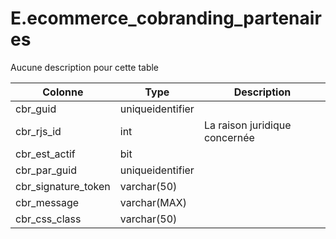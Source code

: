 # E.ecommerce_cobranding_partenaires

Aucune description pour cette table

Colonne|Type|Description
---|---|---
cbr_guid|uniqueidentifier|
cbr_rjs_id|int|La raison juridique concernée 
cbr_est_actif|bit|
cbr_par_guid|uniqueidentifier|
cbr_signature_token|varchar(50)|
cbr_message|varchar(MAX)|
cbr_css_class|varchar(50)|
